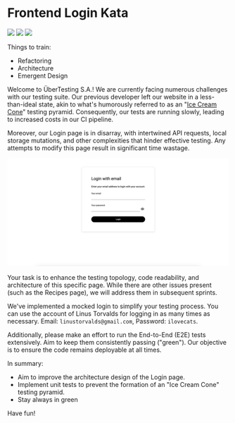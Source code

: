 # Frontend Login Kata

![](https://github.com/DanielRamosAcosta/frontend-login-kata/actions/workflows/react-js.yml/badge.svg)
![](https://github.com/DanielRamosAcosta/frontend-login-kata/actions/workflows/react-ts.yml/badge.svg)
![](https://github.com/DanielRamosAcosta/frontend-login-kata/actions/workflows/vue-js.yml/badge.svg)

Things to train:

- Refactoring
- Architecture
- Emergent Design

Welcome to ÜberTesting S.A.! We are currently facing numerous challenges with our testing suite. Our previous developer left our website in a less-than-ideal state, akin to what's humorously referred to as an "[Ice Cream Cone](https://alisterscott.github.io/TestingPyramids.html)" testing pyramid. Consequently, our tests are running slowly, leading to increased costs in our CI pipeline.

Moreover, our Login page is in disarray, with intertwined API requests, local storage mutations, and other complexities that hinder effective testing. Any attempts to modify this page result in significant time wastage.

![Screenshot of the login page](./.docs/login.jpg)

Your task is to enhance the testing topology, code readability, and architecture of this specific page. While there are other issues present (such as the Recipes page), we will address them in subsequent sprints.

We've implemented a mocked login to simplify your testing process. You can use the account of Linus Torvalds for logging in as many times as necessary. Email: `linustorvalds@gmail.com`, Password: `ilovecats`.

Additionally, please make an effort to run the End-to-End (E2E) tests extensively. Aim to keep them consistently passing ("green"). Our objective is to ensure the code remains deployable at all times.

In summary:

- Aim to improve the architecture design of the Login page.
- Implement unit tests to prevent the formation of an "Ice Cream Cone" testing pyramid.
- Stay always in green

Have fun!
